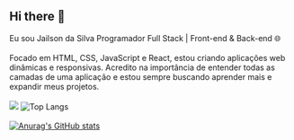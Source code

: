 ## Hi there 👋

Eu sou Jailson da Silva Programador Full Stack | Front-end & Back-end 🌐 <br><br>
Focado em HTML, CSS, JavaScript e React, estou criando aplicações web dinâmicas e responsivas. Acredito na importância de entender todas as camadas de uma aplicação e estou sempre buscando aprender mais e expandir meus projetos.
<br><br>
<img src="https://img.shields.io/badge/HTML-239120?style=for-the-badge&logo=html5&logoColor=white"> 
![Top Langs](https://github-readme-stats.vercel.app/api/top-langs/?username=jailsonrj&layout=compact)
<br><br>
[![Anurag's GitHub stats](https://github-readme-stats.vercel.app/api?username=jailsonrj)](https://github.com/anuraghazra/github-readme-stats)
